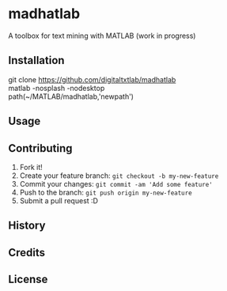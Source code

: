 # madhatlab

A toolbox for text mining with MATLAB (work in progress)

## Installation

git clone https://github.com/digitaltxtlab/madhatlab  
matlab -nosplash -nodesktop  
path(~/MATLAB/madhatlab,'newpath')
## Usage


## Contributing

1. Fork it!
2. Create your feature branch: `git checkout -b my-new-feature`
3. Commit your changes: `git commit -am 'Add some feature'`
4. Push to the branch: `git push origin my-new-feature`
5. Submit a pull request :D

## History


## Credits


## License
